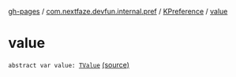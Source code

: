 [gh-pages](../../index.md) / [com.nextfaze.devfun.internal.pref](../index.md) / [KPreference](index.md) / [value](./value.md)

# value

`abstract var value: `[`TValue`](index.md#TValue) [(source)](https://github.com/NextFaze/dev-fun/tree/master/devfun-internal/src/main/java/com/nextfaze/devfun/internal/pref/SharedPreferences.kt#L14)